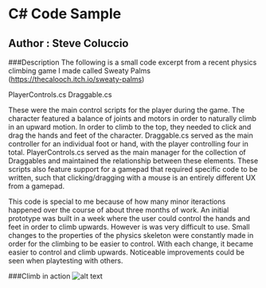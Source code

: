 # C# Code Sample
## Author : Steve Coluccio

###Description
The following is a small code excerpt from a recent physics climbing game I made called Sweaty Palms (https://thecalooch.itch.io/sweaty-palms)

PlayerControls.cs
Draggable.cs

These were the main control scripts for the player during the game. The character featured a balance of joints and motors in order to naturally climb in an upward motion. In order to climb to the top, they needed to click and drag the hands and feet of the character. Draggable.cs served as the main controller for an individual foot or hand, with the player controlling four in total. PlayerControls.cs served as the main manager for the collection of Draggables and maintained the relationship between these elements. These scripts also feature support for a gamepad that required specific code to be written, such that clicking/dragging with a mouse is an entirely different UX from a gamepad.   

This code is special to me because of how many minor iteractions happened over the course of about three months of work. An initial prototype was built in a week where the user could control the hands and feet in order to climb upwards. However is was very difficult to use. Small changes to the properties of the physics skeleton were constantly made in order for the climbing to be easier to control. With each change, it became easier to control and climb upwards. Noticeable improvements could be seen when playtesting with others.

###Climb in action
![alt text](https://alphabetagamer-3kkpqwvtmi.netdna-ssl.com/wp-content/uploads/2018/01/sweaty-palms-download.gif?x33728)

